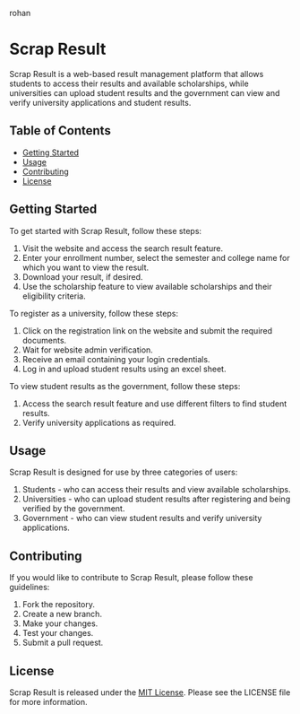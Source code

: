 rohan 
# Scrap Result

Scrap Result is a web-based result management platform that allows students to access their results and available scholarships, while universities can upload student results and the government can view and verify university applications and student results.

## Table of Contents

- [Getting Started](#getting-started)
- [Usage](#usage)
- [Contributing](#contributing)
- [License](#license)

## Getting Started

To get started with Scrap Result, follow these steps:

1. Visit the website and access the search result feature.
2. Enter your enrollment number, select the semester and college name for which you want to view the result.
3. Download your result, if desired.
4. Use the scholarship feature to view available scholarships and their eligibility criteria.

To register as a university, follow these steps:

1. Click on the registration link on the website and submit the required documents.
2. Wait for website admin verification.
3. Receive an email containing your login credentials.
4. Log in and upload student results using an excel sheet.

To view student results as the government, follow these steps:

1. Access the search result feature and use different filters to find student results.
2. Verify university applications as required.

## Usage

Scrap Result is designed for use by three categories of users:

1. Students - who can access their results and view available scholarships.
2. Universities - who can upload student results after registering and being verified by the government.
3. Government - who can view student results and verify university applications.

## Contributing

If you would like to contribute to Scrap Result, please follow these guidelines:

1. Fork the repository.
2. Create a new branch.
3. Make your changes.
4. Test your changes.
5. Submit a pull request.

## License

Scrap Result is released under the [MIT License](https://opensource.org/licenses/MIT). Please see the LICENSE file for more information.

